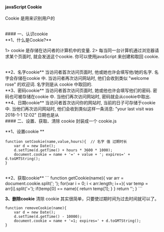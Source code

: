 

#### javaScript Cookie

Cookie 是用来识别用户的



<br>
#### 一、认识cookie
 
 
 <br>
**1、什么是Cookie?**

1> cookie 是存储在访问者的计算机中的变量. 
2> 每当同一台计算机通过浏览器请求某个页面时, 就会发送这个cookie. 你可以使用javaScript 来创建和取回 cookie.



<br>
**2、名字cookie**
当访问者首次访问页面时, 他或她也许会填写他/她的名字. 名字会存储在cookie 中. 当访问者再次访问网站时, 他们会收到类似 "welcome rose" 的欢迎词. 名字则是从 cookie 中取回的.




<br>
**3、密码cookie**
当访问者首次访问页面时, 她或他也许会填写他们的密码. 密码也可被存储在cookie 中. 当他们再次访问网站时, 密码就会从cookie中取出.


<br>
**4、日期cookie**
当访问者首次访问你的网站时, 当前的日子可存储于cookie 中. 当他们再次访问网站时, 他们会收到类似这样一条消息: "your last visit was 2018-1-1 12:02" 日期也是从




<br>
#### 二、设置、获取、清除 cookie 封装成一个 cookie.js

**1、设置cookie **
```
function setCookie(name,value,hours){  // 名字 值 过期时长
    var d = new Date();
    d.setTime(d.getTime() + hours * 3600 * 1000);
    document.cookie = name + '=' + value + '; expires=' + d.toGMTString();
}
```


<br>
**2、获取cookie**
```
function getCookie(name){  
    var arr = document.cookie.split('; ');
    for(var i = 0; i < arr.length; i++){
        var temp = arr[i].split('=');
        if(temp[0] == name){
            return temp[1];
        }
    }
    return '';
}
```
<br>

**3、删除cookie**
清除 cookie 其实很简单，只要使过期时间为过去时间就可以了。
```
function removeCookie(name){
    var d = new Date();
    d.setTime(d.getTime() - 10000);
    document.cookie = name + '=1; expires=' + d.toGMTString();
}
```




















